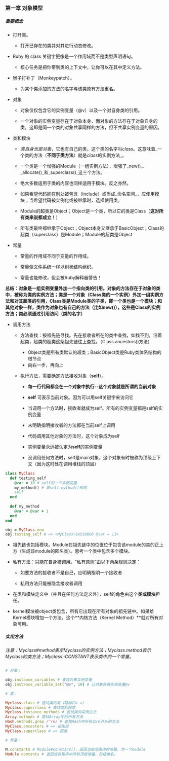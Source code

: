 ### 第一章 对象模型

##### 重要概念

* 打开类。

  * 打开已存在的类并对其进行动态修改。

* Ruby 的 class 关键字更像是一个作用域而不是类型声明语句。

  * 核心任务是把你带到类的上下文中，让你可以在其中定义方法。

* 猴子打补丁（Monkeypatch）。

  * 为某个类添加的方法的名字与该类原有方法重名。

* 对象

  * 对象仅仅包含它的实例变量（@v）以及一个对自身类的引用。
 
  * 一个对象的实例变量存在于对象本身，而对象的方法存在于对象自身的类。这即是同一个类的对象共享同样的方法，但不共享实例变量的原因。

* 类和模块

  * _类自身也是对象_，它也有自己的类，这个类的名字叫*class*。这意味着_一个类的方法（**不同于类方法**）就是*class*的实例方法_。

  * 一个类是一个增强的Module（一组实例方法），增强了_new()_、_allocate()_和_superclass()_这三个方法。

  * 绝大多数适用于类的内容也同样适用于模块。反之亦然。

  * 如果希望代码能在别处被包含（include）或当成_命名空间_，应使用模块；当希望代码被实例化或被继承时，选择使用类。
  
  * Module的超类是Object；Object是一个类，所以它的类是Class（**这对所有类来说都成立！**）
  * 所有类最终都继承于Object；Object本身又继承于BasicObject；Class的超类（superclass）是Module；Module的超类是Object

* 常量

  * 常量的作用域不同于变量的作用域。

  * 常量像文件系统一样以树状结构组织。

  * 常量也能修改，但会被Ruby解释器警告！

**总结：对象是一组实例变量外加一个指向类的引用。对象的方法存在于对象的类中，被称为类的实例方法；类是一个对象（Class类的一个实例）外加一组实例方法和对其超类的引用，Class类是Module类的子类，即一个类也是一个模块；和其他对象一样，类作为对象也有自己的方法（比如new()），这些是Class的实例方法；类必须通过引用访问（类的名字）**

* 调用方法

  * 方法查找：按祖先链寻找。先在接收者所在的类中查找，如找不到，沿着超类，超类的超类这条祖先链往上查找。（Class.ancestors()方法）
  
    * Object类是所有类默认的超类；BasicObject类是Ruby类体系结构的根节点
    * 向右一步，再向上

  * 执行方法，需要确定方法接收对象（**self**）。
  
    * **每一行代码都会在一个对象中执行--这个对象就是所谓的当前对象**
    
    * **self** 可表示当前对象。因为可以用self关键字来访问它
    
    * 当调用一个方法时，接收者就成为self。所有的实例变量都是self的实例变量
    
    * 未明确指明接收者的方法都在当前self上调用
    
    * 代码调用其他对象的方法时，这个对象成为self
    
    * 实例变量永远被认定为**self**的实例变量
    
    * 没调用任何方法时，self是main对象，这个对象有时被称为顶级上下文（因为这时处在调用堆栈的顶层）
    
```ruby
class MyClass
  def testing_self
    @var = 10 # self的一个实例变量
    my_method() # 跟self.mythod()相同
    self
  end
  
  def my_method
    @var = @var + 1
  end
end

obj = MyClass.new
obj.testing_self # => <MyClass:0x510000 @var = 11>
```

  * 祖先链也包括模块。Module在祖先链中的位置位于包含该module的类的正上方（生成该module的匿名类）。思考一个类中包含多个模块。

  * 私有方法：只能在自身被调用。“私有原则”由以下两条规则决定：

    * 如要方法的接收者不是自己，应明确指明一个接收者

    * 私用方法只能被隐含接收者调用

  * 在类和模块定义中（并且在任何方法定义外），self的角色由这个**类或模块**担任。

  * kernel模块被object类包含，所有它出现在所有对象的祖先链中。如果给Kernel模块增加一个方法，这个**内核方法（Kernel Method）**就对所有对象可用。


##### 实用方法

_注意：Myclass#method表示Myclass的实例方法；Myclass.method表示Myclass的类方法；Myclass::CONSTANT表示类中的一个常量。_

```ruby

# 对象：

obj.instance_variables # 查找对象实例变量
obj.instance_variable_set("@v", 10) # 让对象获得实例变量@v

# 类：

Myclass.class # 查找类的类（略拗口= =）
Myclass.superclass # 查找类的超类
Myclass.instance_methods # 查找类的实例方法
Array.methods # 查找Array中的所有方法
Hash.methods.grep /^re/ # 查找Hash中所有以re开头的方法
MyClass.ancestors # => 祖先链
MyClass.superclass # => 超类

# 常量：

M.constants # Module#constans()，返回当前范围内的常量，为一个module
Module.contants # 返回当前程序中所有顶级常量，包括类名。
```



